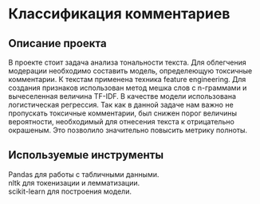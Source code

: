 # Классификация комментариев 

## Описание проекта

В проекте стоит задача анализа тональности текста. Для облегчения модерации необходимо составить модель, определеющую токсичные комментарии. К текстам применена техника feature engineering. Для создания признаков использован метод мешка слов с n-граммами и вычеселенная величина TF-IDF. В качестве модели использована логистическая регрессия. Так как в данной задаче нам важно не пропускать токсичные комментарии, был снижен порог величины вероятности, необходимый для отнесения текста к отрицательно окрашеным. Это позволило значительно повысить метрику полноты.

## Используемые инструменты

Pandas для работы с табличными данными.  
nltk для токенизации и лемматизации.  
scikit-learn для построения модели. 